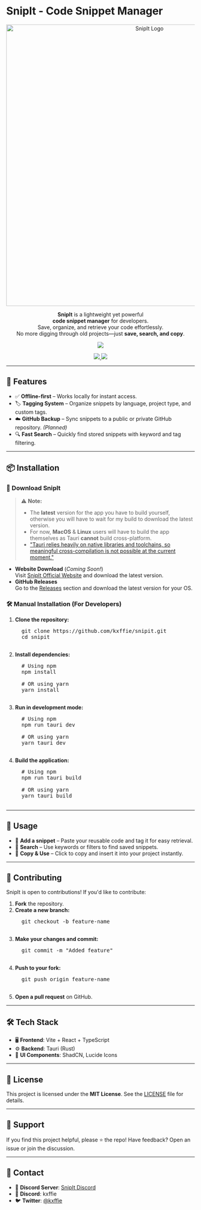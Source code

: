 # SnipIt - Code Snippet Manager  

<p align="center">
  <img src="https://github.com/user-attachments/assets/dac381c2-ece4-4707-b1d2-8d41e477508f" width="750" alt="SnipIt Logo">
</p>

<p align="center">
  <b>SnipIt</b> is a lightweight yet powerful <br> <b>code snippet manager</b> for developers. <br>
  Save, organize, and retrieve your code effortlessly. <br>
  No more digging through old projects—just <b>save, search, and copy</b>.
</p>

<p align="center">
  <a href="https://github.com/kxffie/snipit/releases/latest">
    <img src="https://img.shields.io/github/v/release/kxffie/snipit?label=Latest%20Release&style=for-the-badge&color=blue">
  </a>
</p>

<p align="center">
  <a href="https://github.com/kxffie/snipit/releases/latest">
    <img src="https://img.shields.io/badge/⬇️ Download-Release-blue?style=for-the-badge">
  </a>
  <a href="https://discord.gg/srPwBXVF">
    <img src="https://img.shields.io/discord/1336527502105120769?label=Join%20Discord&logo=discord&logoColor=white&color=5865F2&style=for-the-badge">
  </a>
</p>

---

<h2>🚀 Features</h2>

<ul>
  <li>✅ <strong>Offline-first</strong> – Works locally for instant access.</li>
  <li>🏷️ <strong>Tagging System</strong> – Organize snippets by language, project type, and custom tags.</li>
  <li>☁️ <strong>GitHub Backup</strong> – Sync snippets to a public or private GitHub repository. <em>(Planned)</em></li>
  <li>🔍 <strong>Fast Search</strong> – Quickly find stored snippets with keyword and tag filtering.</li>
</ul>

---

<h2>📦 Installation</h2>

<h3>🔽 Download SnipIt</h3>

> ⚠️ **Note:** 
> - The **latest** version for the app you have to build yourself, otherwise you will have to wait for my build to download the latest version.
> - For now, **MacOS** & **Linux** users will have to build the app themselves as Tauri **cannot** build cross-platform.
> - ["Tauri relies heavily on native libraries and toolchains, so meaningful cross-compilation is not possible at the current moment."](https://v1.tauri.app/v1/guides/building/cross-platform/)

<ul>
  <li><strong>Website Download</strong> (<em>Coming Soon!</em>)  
    <br>Visit <a href="https://google.com">SnipIt Official Website</a> and download the latest version.</li>
  <li><strong>GitHub Releases</strong>  
    <br>Go to the <a href="https://github.com/kxffie/snipit/releases">Releases</a> section and download the latest version for your OS.</li>
</ul>

<h3>🛠️ Manual Installation (For Developers)</h3>

<ol>
  <li><strong>Clone the repository:</strong></li>

  <pre>
  git clone https://github.com/kxffie/snipit.git
  cd snipit
  </pre>

  <li><strong>Install dependencies:</strong></li>

  <pre>
  # Using npm
  npm install
  
  # OR using yarn
  yarn install
  </pre>

  <li><strong>Run in development mode:</strong></li>

  <pre>
  # Using npm
  npm run tauri dev
  
  # OR using yarn
  yarn tauri dev
  </pre>

  <li><strong>Build the application:</strong></li>

  <pre>
  # Using npm
  npm run tauri build
  
  # OR using yarn
  yarn tauri build
  </pre>
</ol>

---

<h2>📖 Usage</h2>

<ul>
  <li>📌 <strong>Add a snippet</strong> – Paste your reusable code and tag it for easy retrieval.</li>
  <li>📌 <strong>Search</strong> – Use keywords or filters to find saved snippets.</li>
  <li>📌 <strong>Copy & Use</strong> – Click to copy and insert it into your project instantly.</li>
</ul>

---

<h2>🤝 Contributing</h2>

<p>SnipIt is open to contributions! If you'd like to contribute:</p>

<ol>
  <li><strong>Fork</strong> the repository.</li>
  <li><strong>Create a new branch:</strong></li>

  <pre>
  git checkout -b feature-name
  </pre>

  <li><strong>Make your changes and commit:</strong></li>

  <pre>
  git commit -m "Added feature"
  </pre>

  <li><strong>Push to your fork:</strong></li>

  <pre>
  git push origin feature-name
  </pre>

  <li><strong>Open a pull request</strong> on GitHub.</li>
</ol>

---

<h2>🛠 Tech Stack</h2>

<ul>
  <li>🖥️ <strong>Frontend</strong>: Vite + React + TypeScript</li>
  <li>⚙️ <strong>Backend</strong>: Tauri (Rust)</li>
  <li>🎨 <strong>UI Components</strong>: ShadCN, Lucide Icons</li>
</ul>

---

<h2>📜 License</h2>

<p>This project is licensed under the <strong>MIT License</strong>. See the <a href="LICENSE">LICENSE</a> file for details.</p>

---

<h2>🌟 Support</h2>

<p>If you find this project helpful, please ⭐ the repo! Have feedback? Open an issue or join the discussion.</p>

---

<h2>📩 Contact</h2>

<ul>
  <li>💬 <strong>Discord Server</strong>: <a href="https://discord.gg/srPwBXVF">SnipIt Discord</a></li>
  <li>📩 <strong>Discord</strong>: kxffie</li>
  <li>🐦 <strong>Twitter</strong>: <a href="https://x.com/kxffie">@kxffie</a></li>
</ul>
